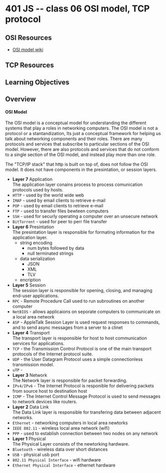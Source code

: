 401 JS -- class 06 OSI model, TCP protocol
===

## OSI Resources
* [OSI model wiki]

## TCP Resources

## Learning Objectives

## Overview
#### OSI Model
The OSI model is a conceptual model for understanding the different systems that play a roles in networking computers. The OSI model is not a protocol or a stantandization, Its just a conceptual framework for helping us talk about networking components and their roles. There are many protocols and services that subscribe to particular sections of the OSI model. However, there are also protocols and services that do not conform to a single section of the OSI model, and instead play more than one role.  

The "TCP/IP stack" that http is built on top of, does not follow the OSI model. It does not have components in the presintation, or session layers.   
  
* **Layer 7** Application  
The application layer conains process to process comunication protocols used by hosts.   
 * `HTTP` - used by the world wide web
 * `IMAP` - used by email clients to retrieve e-mail
 * `POP` - used by email clients to retrieve e-mail
 * `FTP` - used to transfer files bewteen computers
 * `SSH` - used for securly operating a computer over an unsecure network
 * `BitTorrent` - used for peer to perr file transfer
* **Layer 6** Presintation  
The presintation layer is responsible for formating information for the application layer.  
  * string encoding
    * num bytes followed by data  
    * null terminated strings
  * data serialization
    * JSON
    * XML
    * TLV
  * encription
* **Layer 5** Session   
The session layer is responsible for opening, closing, and  managing end-user applications.  
 * `RPC` - Remote Procedure Call used to run subroutines on another computer
 * `NetBIOS` - allows applicaions on seporate computers to communicate on a local area network
 * `ASP` - AppleTalk Session Layer is used request responses to commands, and to send async messages from a server to a clinet
* **Layer 4** Transport  
The transport layer is responsible for host to host communication services for applications.  
 * `TCP` - the Transmission Control Protocol is one of the main transport protocols of the Internet protocol suite. 
 * `UDP` - the User Datagram Protocol uses a simple connectionless transmission model.
 * `uTP` -
* **Layer 3** Network  
The Network layer is responsible for packet forwarding.  
 * `IPv4/IPv6` - The Internet Protocol is responible for delivering packets from source host to destination host
 * `ICMP` - The Internet Control Message Protocol is used to send messages to network devices like routers.
* **Layer 2** Data Link  
The Data Link layer is responsible for transfering data between adjacent networks.   
 * `Ethernet` - networking computers in local area newtorks
 * `IEEE 802.11` - wireless local area network  (wifi)
 * `PPP` - used to establish connection between two nodes on any network
* **Layer 1** Physical  
The Physical Layer consists of the newtorking hardware.
 * `Bluetooth` - wireless data over short distances
 * `USB` - physical usb port
 * `802.11 Physical Interface` - wifi hardware
 * `Ethernet Physical Interface` - ethernet hardware

<!--links -->
[OSI model wiki]: https://en.wikipedia.org/wiki/OSI_model
